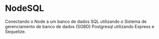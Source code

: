 # NodeSQL

Conectando o Node a um banco de dados SQL utilizando o Sistema de gerenciamento de banco de dados (SGBD) Postgresql utilizando Express e Sequelize.
